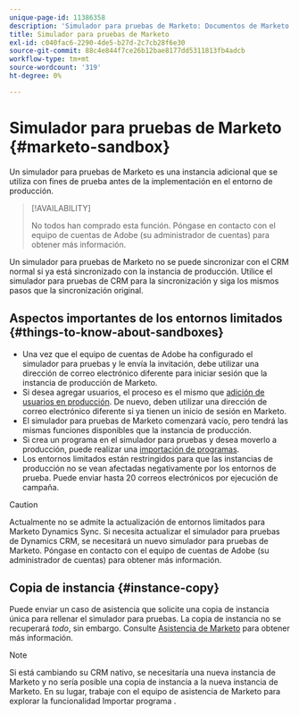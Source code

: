 ```yaml
---
unique-page-id: 11386358
description: 'Simulador para pruebas de Marketo: Documentos de Marketo: Documentación del producto'
title: Simulador para pruebas de Marketo
exl-id: c040fac6-2290-4de5-b27d-2c7cb28f6e30
source-git-commit: 88c4e844f7ce26b12bae8177dd5311813fb4adcb
workflow-type: tm+mt
source-wordcount: '319'
ht-degree: 0%

---
```


# Simulador para pruebas de Marketo {#marketo-sandbox}

Un simulador para pruebas de Marketo es una instancia adicional que se utiliza con fines de prueba antes de la implementación en el entorno de producción.

>[!AVAILABILITY]
>
>No todos han comprado esta función. Póngase en contacto con el equipo de cuentas de Adobe (su administrador de cuentas) para obtener más información.

Un simulador para pruebas de Marketo no se puede sincronizar con el CRM normal si ya está sincronizado con la instancia de producción. Utilice el simulador para pruebas de CRM para la sincronización y siga los mismos pasos que la sincronización original.

## Aspectos importantes de los entornos limitados {#things-to-know-about-sandboxes}

* Una vez que el equipo de cuentas de Adobe ha configurado el simulador para pruebas y le envía la invitación, debe utilizar una dirección de correo electrónico diferente para iniciar sesión que la instancia de producción de Marketo.
* Si desea agregar usuarios, el proceso es el mismo que [adición de usuarios en producción](/help/marketo/product-docs/administration/users-and-roles/managing-marketo-users.md#create-users). De nuevo, deben utilizar una dirección de correo electrónico diferente si ya tienen un inicio de sesión en Marketo.
* El simulador para pruebas de Marketo comenzará vacío, pero tendrá las mismas funciones disponibles que la instancia de producción.
* Si crea un programa en el simulador para pruebas y desea moverlo a producción, puede realizar una [importación de programas](/help/marketo/product-docs/core-marketo-concepts/programs/working-with-programs/import-a-program.md).
* Los entornos limitados están restringidos para que las instancias de producción no se vean afectadas negativamente por los entornos de prueba. Puede enviar hasta 20 correos electrónicos por ejecución de campaña.

>[!CAUTION]
>
>Actualmente no se admite la actualización de entornos limitados para Marketo Dynamics Sync. Si necesita actualizar el simulador para pruebas de Dynamics CRM, se necesitará un nuevo simulador para pruebas de Marketo. Póngase en contacto con el equipo de cuentas de Adobe (su administrador de cuentas) para obtener más información.

## Copia de instancia {#instance-copy}

Puede enviar un caso de asistencia que solicite una copia de instancia única para rellenar el simulador para pruebas. La copia de instancia no se recuperará _todo_, sin embargo. Consulte [Asistencia de Marketo](https://nation.marketo.com/t5/Support/ct-p/Support) para obtener más información.

>[!NOTE]
>
>Si está cambiando su CRM nativo, se necesitaría una nueva instancia de Marketo y no sería posible una copia de instancia a la nueva instancia de Marketo. En su lugar, trabaje con el equipo de asistencia de Marketo para explorar la funcionalidad Importar programa .
